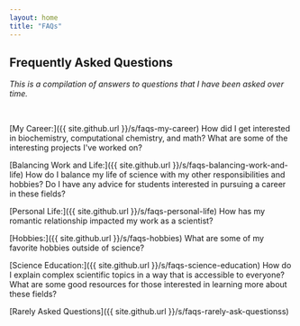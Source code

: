 ```yaml
---
layout: home
title: "FAQs"
---
```


## Frequently Asked Questions

*This is a compilation of answers to questions that I have been asked over time.*

<br>


[My Career:]({{ site.github.url }}/s/faqs-my-career) How did I get interested in biochemistry, computational chemistry, and math? What are some of the interesting projects I've worked on?

[Balancing Work and Life:]({{ site.github.url }}/s/faqs-balancing-work-and-life) How do I balance my life of science with my other responsibilities and hobbies? Do I have any advice for students interested in pursuing a career in these fields?

[Personal Life:]({{ site.github.url }}/s/faqs-personal-life) How has my romantic relationship impacted my work as a scientist?

[Hobbies:]({{ site.github.url }}/s/faqs-hobbies) What are some of my favorite hobbies outside of science?

[Science Education:]({{ site.github.url }}/s/faqs-science-education) How do I explain complex scientific topics in a way that is accessible to everyone? What are some good resources for those interested in learning more about these fields?

[Rarely Asked Questions]({{ site.github.url }}/s/faqs-rarely-ask-questionss)
